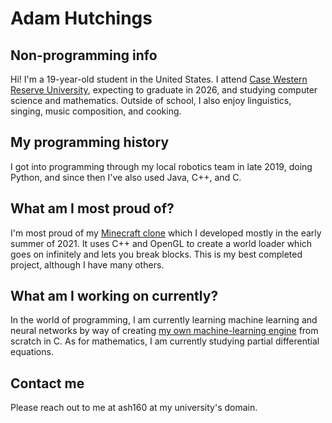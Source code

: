 # Adam Hutchings

## Non-programming info
Hi! I'm a 19-year-old student in the United States. I attend [Case Western Reserve University](https://case.edu), expecting to graduate in 2026, and studying computer science and mathematics. Outside of school, I also enjoy linguistics, singing, music composition, and cooking.

## My programming history
I got into programming through my local robotics team in late 2019, doing Python, and since
then I've also used Java, C++, and C.

## What am I most proud of?
I'm most proud of my [Minecraft clone](https://github.com/adamhutchings/Minecraft3D) which
I developed mostly in the early summer of 2021. It uses C++ and OpenGL to create a world
loader which goes on infinitely and lets you break blocks. This is my best completed project,
although I have many others.

## What am I working on currently?
In the world of programming, I am currently learning machine learning and neural networks by way of creating [my own machine-learning engine](https://github.com/adamhutchings/cml) from scratch in C. As for mathematics, I am currently studying partial differential equations.

## Contact me
Please reach out to me at ash160 at my university's domain.
